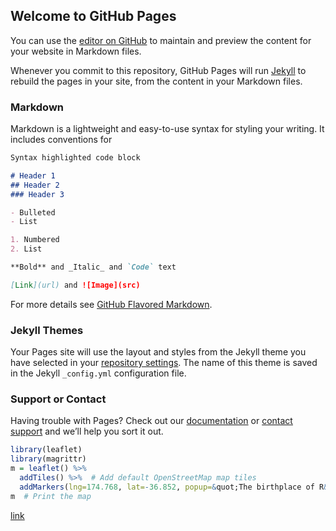 ## Welcome to GitHub Pages

You can use the [editor on GitHub](https://github.com/DanteSB/DanteSB.github.io/edit/master/index.md) to maintain and preview the content for your website in Markdown files.

Whenever you commit to this repository, GitHub Pages will run [Jekyll](https://jekyllrb.com/) to rebuild the pages in your site, from the content in your Markdown files.

### Markdown

Markdown is a lightweight and easy-to-use syntax for styling your writing. It includes conventions for

```markdown
Syntax highlighted code block

# Header 1
## Header 2
### Header 3

- Bulleted
- List

1. Numbered
2. List

**Bold** and _Italic_ and `Code` text

[Link](url) and ![Image](src)
```

For more details see [GitHub Flavored Markdown](https://guides.github.com/features/mastering-markdown/).

### Jekyll Themes

Your Pages site will use the layout and styles from the Jekyll theme you have selected in your [repository settings](https://github.com/DanteSB/DanteSB.github.io/settings). The name of this theme is saved in the Jekyll `_config.yml` configuration file.

### Support or Contact

Having trouble with Pages? Check out our [documentation](https://help.github.com/categories/github-pages-basics/) or [contact support](https://github.com/contact) and we’ll help you sort it out.



```r
library(leaflet)
library(magrittr)
m = leaflet() %>%
  addTiles() %>%  # Add default OpenStreetMap map tiles
  addMarkers(lng=174.768, lat=-36.852, popup=&quot;The birthplace of R&quot;)
m  # Print the map
```

[link](https://github.com/DanteSB/DanteSB.github.io/blob/master/index.html)
